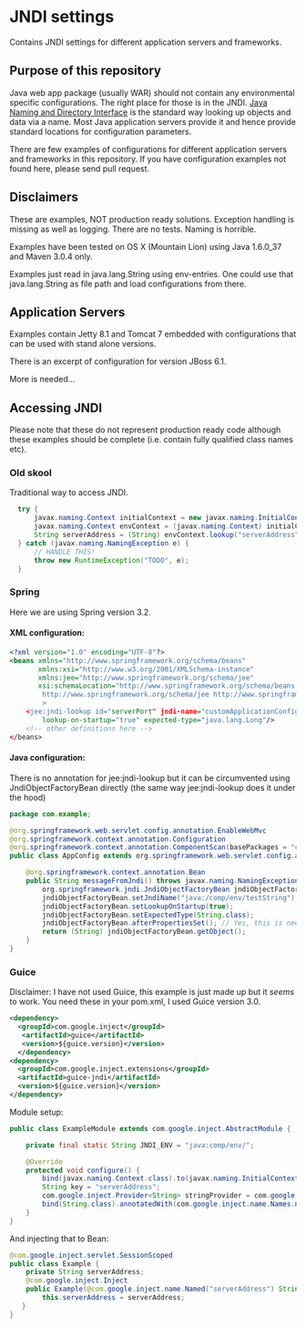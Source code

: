 # JNDI settings

Contains JNDI settings for different application servers and frameworks.

## Purpose of this repository

Java web app package (usually WAR) should not contain any
environmental specific configurations. The right place for those is in
the JNDI. [Java Naming and Directory
Interface](http://en.wikipedia.org/wiki/Java_Naming_and_Directory_Interface)
is the standard way looking up objects and data via a name. Most Java
application servers provide it and hence provide standard locations
for configuration parameters.

There are few examples of configurations for different application
servers and frameworks in this repository. If you have configuration
examples not found here, please send pull request.

## Disclaimers

These are examples, NOT production ready solutions. Exception handling
is missing as well as logging. There are no tests. Naming is horrible.

Examples have been tested on OS X (Mountain Lion) using Java 1.6.0_37 and Maven 3.0.4 only.

Examples just read in java.lang.String using env-entries. One could
use that java.lang.String as file path and load configurations from
there.

## Application Servers

Examples contain Jetty 8.1 and Tomcat 7 embedded with configurations
that can be used with stand alone versions.

There is an excerpt of configuration for version JBoss 6.1. 

More is needed...

## Accessing JNDI

Please note that these do not represent production ready code although
these examples should be complete (i.e. contain fully qualified class
names etc).

### Old skool

Traditional way to access JNDI. 

```java
  try {
      javax.naming.Context initialContext = new javax.naming.InitialContext();
      javax.naming.Context envContext = (javax.naming.Context) initialContext.lookup("java:comp/env");
      String serverAddress = (String) envContext.lookup("serverAddress");
  } catch (javax.naming.NamingException e) {
      // HANDLE THIS!
      throw new RuntimeException("TODO", e);
  }
```

### Spring 

Here we are using Spring version 3.2.

#### XML configuration:
```xml
<?xml version="1.0" encoding="UTF-8"?>
<beans xmlns="http://www.springframework.org/schema/beans"
       xmlns:xsi="http://www.w3.org/2001/XMLSchema-instance"
       xmlns:jee="http://www.springframework.org/schema/jee"
       xsi:schemaLocation="http://www.springframework.org/schema/beans http://www.springframework.org/schema/beans/spring-beans-3.2.xsd
        http://www.springframework.org/schema/jee http://www.springframework.org/schema/jee/spring-jee-3.2.xsd
        >
    <jee:jndi-lookup id="serverPort" jndi-name="customApplicationConfig/serverPort" 
        lookup-on-startup="true" expected-type="java.lang.Long"/>
    <!-- other definitions here -->
</beans>
```

#### Java configuration:

There is no annotation for jee:jndi-lookup but it can be circumvented
using JndiObjectFactoryBean directly (the same way jee:jndi-lookup
does it under the hood)

```java
package com.example;

@org.springframework.web.servlet.config.annotation.EnableWebMvc
@org.springframework.context.annotation.Configuration
@org.springframework.context.annotation.ComponentScan(basePackages = "com.example")
public class AppConfig extends org.springframework.web.servlet.config.annotation.WebMvcConfigurerAdapter {

    @org.springframework.context.annotation.Bean
    public String messageFromJndi() throws javax.naming.NamingException {
        org.springframework.jndi.JndiObjectFactoryBean jndiObjectFactoryBean = new org.springframework.jndi.JndiObjectFactoryBean();
        jndiObjectFactoryBean.setJndiName("java:/comp/env/testString");
        jndiObjectFactoryBean.setLookupOnStartup(true);
        jndiObjectFactoryBean.setExpectedType(String.class);
        jndiObjectFactoryBean.afterPropertiesSet(); // Yes, this is needed.
        return (String) jndiObjectFactoryBean.getObject();
    }
}
```

### Guice

Disclaimer: I have not used Guice, this example is just made up but it _seems_ to work. You need these in your pom.xml, I used Guice version 3.0.

```xml
<dependency>
  <groupId>com.google.inject</groupId>
   <artifactId>guice</artifactId>
   <version>${guice.version}</version>
  </dependency>
<dependency>
  <groupId>com.google.inject.extensions</groupId>
  <artifactId>guice-jndi</artifactId>
  <version>${guice.version}</version>
</dependency>
```

Module setup:
```java
public class ExampleModule extends com.google.inject.AbstractModule {

    private final static String JNDI_ENV = "java:comp/env/";

    @Override
    protected void configure() {
        bind(javax.naming.Context.class).to(javax.naming.InitialContext.class);
        String key = "serverAddress";
        com.google.inject.Provider<String> stringProvider = com.google.inject.jndi.JndiIntegration.fromJndi(String.class, JNDI_ENV + key);
        bind(String.class).annotatedWith(com.google.inject.name.Names.named(key)).toProvider(stringProvider);
    }
}
```

And injecting that to Bean:

```java
@com.google.inject.servlet.SessionScoped
public class Example {
    private String serverAddress;
    @com.google.inject.Inject
    public Example(@com.google.inject.name.Named("serverAddress") String serverAddress) {
        this.serverAddress = serverAddress;
   }
}
```
